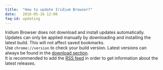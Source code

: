 ```yaml
---
title:	"How to update Iridium Browser?"
date:	2018-05-16 12:00
faq-id:	updating
---
```


Iridium Browser does not download and install updates automatically. Updates can only be applied manually by downloading and installing the latest build. This will not affect saved bookmarks.   
Use ```chrome://version``` to check your build version. Latest versions can always be found in the [download section](/downloads/ "download Iridium Browser / check for updates").   
It is recommended to add the [RSS feed](https://iridiumbrowser.de/feed.xml "add RSS feed") in order to get information about the latest releases.   
